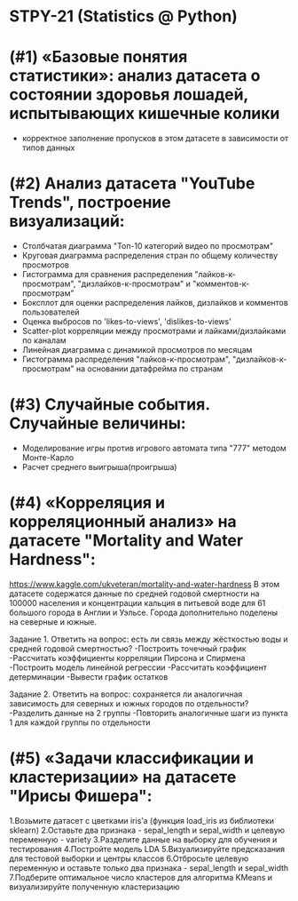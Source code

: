 # STPY-21 (Statistics @ Python)

# (#1) «Базовые понятия статистики»: анализ датасета о состоянии здоровья лошадей, испытывающих кишечные колики
- корректное заполнение пропусков в этом датасете в зависимости от типов данных

# (#2) Анализ датасета "YouTube Trends", построение визуализаций:
- Столбчатая диаграмма "Топ-10 категорий видео по просмотрам"
- Круговая диаграмма распределения стран по общему количеству просмотров
- Гистограмма для сравнения распределения "лайков-к-просмотрам", "дизлайков-к-просмотрам" и "комментов-к-просмотрам"
- Боксплот для оценки распределения лайков, дизлайков и комментов пользователей
- Оценка выбросов по 'likes-to-views', 'dislikes-to-views'
- Scatter-plot корреляции между просмотрами и лайками/дизлайками по каналам
- Линейная диаграмма с динамикой просмотров по месяцам
- Гистограмма распределения "лайков-к-просмотрам", "дизлайков-к-просмотрам" на основании датафрейма по странам

# (#3) Случайные события. Случайные величины:
- Моделирование игры против игрового автомата типа "777" методом Монте-Карло
- Расчет среднего выигрыша(проигрыша)

# (#4) «Корреляция и корреляционный анализ» на датасете "Mortality and Water Hardness":
https://www.kaggle.com/ukveteran/mortality-and-water-hardness
В этом датасете содержатся данные по средней годовой смертности на 100000 населения и концентрации кальция в питьевой воде для 61
большого города в Англии и Уэльсе. Города дополнительно поделены на северные и южные.

Задание 1.
Ответить на вопрос: есть ли связь между жёсткостью воды и средней годовой смертностью?
-Построить точечный график
-Рассчитать коэффициенты корреляции Пирсона и Спирмена
-Построить модель линейной регрессии
-Рассчитать коэффициент детерминации
-Вывести график остатков

Задание 2.
Ответить на вопрос: сохраняется ли аналогичная зависимость для северных и южных городов по отдельности?
-Разделить данные на 2 группы
-Повторить аналогичные шаги из пункта 1 для каждой группы по отдельности

# (#5) «Задачи классификации и кластеризации» на датасете "Ирисы Фишера":
1.Возьмите датасет с цветками iris’а (функция load_iris из библиотеки sklearn)
2.Оставьте два признака - sepal_length и sepal_width и целевую переменную - variety
3.Разделите данные на выборку для обучения и тестирования
4.Постройте модель LDA
5.Визуализируйте предсказания для тестовой выборки и центры классов
6.Отбросьте целевую переменную и оставьте только два признака - sepal_length и sepal_width
7.Подберите оптимальное число кластеров для алгоритма KMeans и визуализируйте полученную кластеризацию
